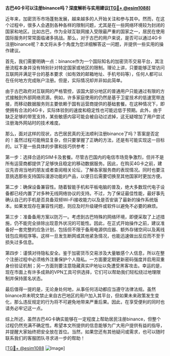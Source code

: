 **古巴4G卡可以注册binance吗？深度解析与实用建议[[TG💪+ @esim1088](https://t.me/s/esim1088)]**

近年来，加密货币市场蓬勃发展，越来越多的人开始关注和参与其中。然而，在这个过程中，很多人会遇到各种各样的限制问题，尤其是在一些网络环境较为封闭的国家和地区。比如古巴，作为全球互联网接入受限最严重的国家之一，居民在使用国际服务时常常面临诸多挑战。那么，对于古巴的用户来说，是否可以通过4G卡注册binance呢？本文将从多个角度为您详细解答这一问题，并提供一些实用的操作建议。

首先，我们需要明确一点：binance作为一个国际知名的加密货币交易平台，其注册流程本身并没有特别针对特定国家或地区的限制。理论上讲，只要能够正常访问互联网并满足平台的基本要求（如有效的邮箱地址、手机号码等），任何人都可以在任何地方完成账户注册。但是，实际情况却并非如此简单。

由于古巴政府对互联网的严格管控，该国大部分地区的普通用户只能通过有限的方式接触到外部网络资源。例如，许多家庭使用的仍然是基于卫星技术的低速宽带连接，而移动数据服务则主要依赖于国有运营商提供的基础套餐。在这种情况下，即使拥有合法的4G卡，实际体验到的速度和稳定性也可能远低于预期。此外，由于缺乏足够的带宽支持，某些敏感内容可能会被自动过滤掉，这无疑增加了用户尝试注册海外网站时的技术难度。

那么，面对这样的现状，古巴居民真的无法顺利注册binance了吗？答案是否定的！虽然过程可能稍显复杂，但只要掌握了正确的方法，还是有可能实现这一目标的。以下是一些具体的步骤和技巧供参考：

第一步：选择合适的SIM卡及套餐。尽管古巴国内的电信市场竞争激烈，但并不是所有运营商都提供了足够快且稳定的移动数据服务。因此，在购买4G卡之前，建议先咨询当地的朋友或者查阅相关论坛，了解各家服务商的表现情况。同时也要注意挑选那些支持国际漫游功能的产品，以便日后需要切换至其他国家时更加方便。

第二步：确保设备兼容性。随着智能手机和平板电脑的普及，绝大多数现代电子设备都已经内置了对多种无线网络协议的支持。不过，为了保证最佳性能，最好事先确认自己的手机是否具备双频Wi-Fi接收能力以及是否安装了最新的操作系统版本。如果发现存在兼容性问题，则应及时升级硬件或软件以避免不必要的麻烦。

第三步：准备备用方案以防万一。考虑到古巴特殊的网络环境，即便采取了上述措施，仍不能完全排除出现意外状况的可能性。因此，在正式开始操作之前，建议准备好一套完整的应急计划，包括但不限于备用电源供应器、额外存储空间以及离线钱包应用程序等。这样一旦发生断网或其他紧急情况，也能迅速做出反应而不至于损失过多信息。

第四步：谨慎对待隐私安全。鉴于加密货币交易涉及大量敏感个人信息，所以在整个注册过程中必须格外注重保护个人隐私。一方面要定期更新密码强度并启用双重身份验证机制；另一方面则要注意隐藏真实IP地址以免遭受黑客攻击。幸运的是，现在市面上有许多成熟的VPN工具可供选择，它们可以帮助我们轻松绕过地理限制并保持匿名状态。

最后值得一提的是，无论身处何地，从事任何活动都应当遵守法律法规。虽然binance并未明文禁止来自古巴地区的用户加入其平台，但如果未来政策发生变化，那么违反规定的行为将不可避免地带来严重后果。因此，在享受便利的同时也请务必牢记这一点。

综上所述，虽然古巴4G卡确实能够在一定程度上帮助居民注册binance，但整个过程仍然充满不确定性。希望本文所提供的信息能够为广大用户提供有益的指导，并提醒大家始终把安全放在首位。当然，如果您还有其他疑问或需求，也可以随时联系我们的客服团队寻求进一步的帮助！

[[TG💪+ @esim1088](https://t.me/s/esim1088) ![Image](https://i.postimg.cc/4NQfJmqS/Snipaste-2025-05-13-00-14-12.png)]